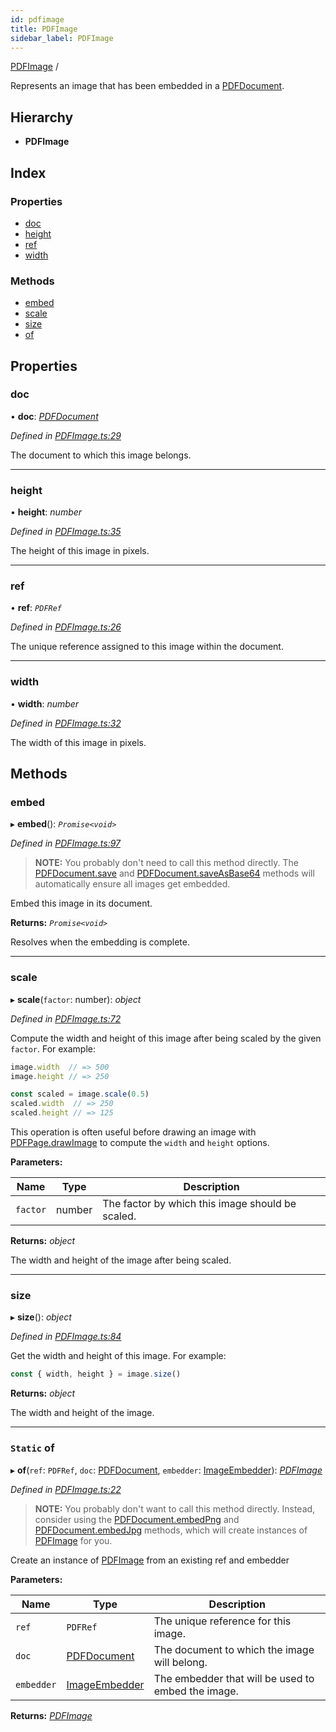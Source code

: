 ```yaml
---
id: pdfimage
title: PDFImage
sidebar_label: PDFImage
---
```


[PDFImage](pdfimage.md) /

Represents an image that has been embedded in a [PDFDocument](pdfdocument.md).

## Hierarchy

* **PDFImage**

## Index

### Properties

* [doc](pdfimage.md#doc)
* [height](pdfimage.md#height)
* [ref](pdfimage.md#ref)
* [width](pdfimage.md#width)

### Methods

* [embed](pdfimage.md#embed)
* [scale](pdfimage.md#scale)
* [size](pdfimage.md#size)
* [of](pdfimage.md#static-of)

## Properties

###  doc

• **doc**: *[PDFDocument](pdfdocument.md)*

*Defined in [PDFImage.ts:29](https://github.com/Hopding/pdf-lib/blob/4a46ddb/src/api/PDFImage.ts#L29)*

The document to which this image belongs.

___

###  height

• **height**: *number*

*Defined in [PDFImage.ts:35](https://github.com/Hopding/pdf-lib/blob/4a46ddb/src/api/PDFImage.ts#L35)*

The height of this image in pixels.

___

###  ref

• **ref**: *`PDFRef`*

*Defined in [PDFImage.ts:26](https://github.com/Hopding/pdf-lib/blob/4a46ddb/src/api/PDFImage.ts#L26)*

The unique reference assigned to this image within the document.

___

###  width

• **width**: *number*

*Defined in [PDFImage.ts:32](https://github.com/Hopding/pdf-lib/blob/4a46ddb/src/api/PDFImage.ts#L32)*

The width of this image in pixels.

## Methods

###  embed

▸ **embed**(): *`Promise<void>`*

*Defined in [PDFImage.ts:97](https://github.com/Hopding/pdf-lib/blob/4a46ddb/src/api/PDFImage.ts#L97)*

> **NOTE:** You probably don't need to call this method directly. The
> [PDFDocument.save](pdfdocument.md#save) and [PDFDocument.saveAsBase64](pdfdocument.md#saveasbase64) methods will
> automatically ensure all images get embedded.

Embed this image in its document.

**Returns:** *`Promise<void>`*

Resolves when the embedding is complete.

___

###  scale

▸ **scale**(`factor`: number): *object*

*Defined in [PDFImage.ts:72](https://github.com/Hopding/pdf-lib/blob/4a46ddb/src/api/PDFImage.ts#L72)*

Compute the width and height of this image after being scaled by the
given `factor`. For example:
```js
image.width  // => 500
image.height // => 250

const scaled = image.scale(0.5)
scaled.width  // => 250
scaled.height // => 125
```
This operation is often useful before drawing an image with
[PDFPage.drawImage](pdfpage.md#drawimage) to compute the `width` and `height` options.

**Parameters:**

Name | Type | Description |
------ | ------ | ------ |
`factor` | number | The factor by which this image should be scaled. |

**Returns:** *object*

The width and height of the image after being scaled.

___

###  size

▸ **size**(): *object*

*Defined in [PDFImage.ts:84](https://github.com/Hopding/pdf-lib/blob/4a46ddb/src/api/PDFImage.ts#L84)*

Get the width and height of this image. For example:
```js
const { width, height } = image.size()
```

**Returns:** *object*

The width and height of the image.

___

### `Static` of

▸ **of**(`ref`: `PDFRef`, `doc`: [PDFDocument](pdfdocument.md), `embedder`: [ImageEmbedder](../index.md#imageembedder)): *[PDFImage](pdfimage.md)*

*Defined in [PDFImage.ts:22](https://github.com/Hopding/pdf-lib/blob/4a46ddb/src/api/PDFImage.ts#L22)*

> **NOTE:** You probably don't want to call this method directly. Instead,
> consider using the [PDFDocument.embedPng](pdfdocument.md#embedpng) and [PDFDocument.embedJpg](pdfdocument.md#embedjpg)
> methods, which will create instances of [PDFImage](pdfimage.md) for you.

Create an instance of [PDFImage](pdfimage.md) from an existing ref and embedder

**Parameters:**

Name | Type | Description |
------ | ------ | ------ |
`ref` | `PDFRef` | The unique reference for this image. |
`doc` | [PDFDocument](pdfdocument.md) | The document to which the image will belong. |
`embedder` | [ImageEmbedder](../index.md#imageembedder) | The embedder that will be used to embed the image.  |

**Returns:** *[PDFImage](pdfimage.md)*